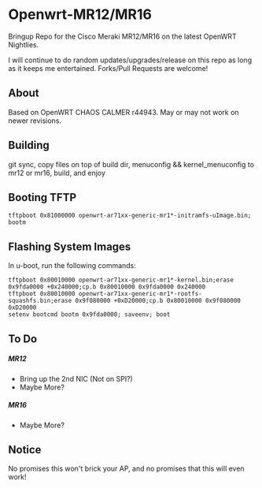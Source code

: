 Openwrt-MR12/MR16
============

Bringup Repo for the Cisco Meraki MR12/MR16 on the latest OpenWRT Nightlies. 

I will continue to do random updates/upgrades/release on this repo as long as it keeps me entertained. Forks/Pull Requests are welcome!

About
-----
Based on OpenWRT CHAOS CALMER r44943. May or may not work on newer revisions.

Building
--------
git sync, copy files on top of build dir, menuconfig && kernel_menuconfig to mr12 or mr16, build, and enjoy

Booting TFTP
-------
	tftpboot 0x81000000 openwrt-ar71xx-generic-mr1*-initramfs-uImage.bin; bootm

Flashing System Images
-------
In u-boot, run the following commands:

	tftpboot 0x80010000 openwrt-ar71xx-generic-mr1*-kernel.bin;erase 0x9fda0000 +0x240000;cp.b 0x80010000 0x9fda0000 0x240000
	tftpboot 0x80010000 openwrt-ar71xx-generic-mr1*-rootfs-squashfs.bin;erase 0x9f080000 +0xD20000;cp.b 0x80010000 0x9f080000 0xD20000
	setenv bootcmd bootm 0x9fda0000; saveenv; boot

To Do
-----
##### MR12
  * Bring up the 2nd NIC (Not on SPI?)
  * Maybe More?
  
##### MR16
  * Maybe More?

Notice
------
No promises this won't brick your AP, and no promises that this will even work!
